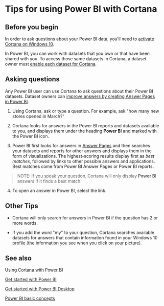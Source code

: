 ﻿<properties
   pageTitle="Tips for using Power BI with Cortana"
   description="Use Cortana with Power BI to get answers from your data. Activate Cortana for each Power BI dataset and then enable Cortana to access your datasets from mobile devices."
   services="powerbi"
   documentationCenter=""
   authors="mihart"  
   manager="mblythe"
   editor=""/>

<tags
   ms.service="powerbi"
   ms.devlang="NA"
   ms.topic="article"
   ms.tgt_pltfrm="NA"
   ms.workload="powerbi"
   ms.date="12/01/2015"
   ms.author="mihart"/>


# Tips for using Power BI with Cortana

## Before you begin

In order to ask questions about your Power BI data, you'll need to [activate Cortana on Windows 10](powerbi-service-cortana-enable.md).  

In Power BI, you can work with datasets that you own or that have been shared with you. To access those same datasets in Cortana, a dataset owner must [enable each  dataset for Cortana](powerbi-service-cortana-enable.md).  

## Asking questions

Any Power BI user can use Cortana to ask questions about their Power BI datasets.  Dataset owners can [improve answers by creating Answer Pages in Power BI](powerbi-service-cortana-desktop-entity-cards.md).  

1. Using Cortana, ask or type a question.  For example, ask "how many new stores opened in March?"

2. Cortana looks for answers in the Power BI reports and datasets available to you, and displays them under the heading **Power BI** and marked with the Power BI icon.

3. Power BI first looks for answers in [Answer Pages]([powerbi-service-cortana-desktop-entity-cards.md]) and then searches your datasets and reports for other answers and displays them in the form of visualizations.  The highest-scoring results display first as *best matches*, followed by links to other possible answers and applications. Best matches come from Power BI Answer Pages or Power BI reports.
  >NOTE: If you speak your question, Cortana will only display **Power BI** answers if it finds a best match.  

4. To open an answer in Power BI, select the link.


## Other Tips

- Cortana will only search for answers in Power BI if the question has 2 or more words.

- If you add the word "my" to your question, Cortana searches available datasets for answers that contain information found in your Windows 10 profile (the information you see when you click on your picture).


## See also
[Using Cortana with Power BI](powerbi-service-cortana-intro.md)

[Get started with Power BI](powerbi-service-get-started.md)

[Get started with Power BI Desktop](powerbi-desktop-get-started.md)

[Power BI basic concepts](powerbi-service-basic-concepts.md)
